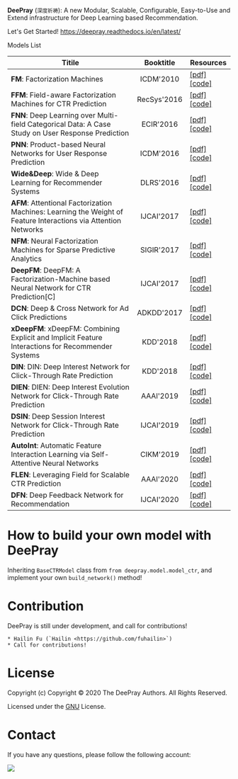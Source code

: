 **DeePray** (`深度祈祷`): A new Modular, Scalable, Configurable, Easy-to-Use and Extend infrastructure for Deep Learning based Recommendation.

Let's Get Started!
https://deepray.readthedocs.io/en/latest/

Models List

| Titile                                                       |  Booktitle  | Resources                                                    |
| ------------------------------------------------------------ | :---------: | ------------------------------------------------------------ |
| **FM**: Factorization Machines                               |  ICDM'2010  | [[pdf]](https://www.csie.ntu.edu.tw/~b97053/paper/Rendle2010FM.pdf) [[code]](https://github.com/fuhailin/DeePray/blob/master/deepray/model/model_fm.py) |
| **FFM**: Field-aware Factorization Machines for CTR Prediction | RecSys'2016 | [[pdf]](https://www.csie.ntu.edu.tw/~cjlin/papers/ffm.pdf) [[code]](https://github.com/fuhailin/DeePray/blob/master/deepray/model/model_ffm.py) |
| **FNN**: Deep Learning over Multi-field Categorical Data: A Case Study on User Response Prediction |  ECIR'2016  | [[pdf]](https://arxiv.org/abs/1601.02376)[[code]](https://github.com/fuhailin/DeePray/blob/master/deepray/model/model_fnn.py) |
| **PNN**: Product-based Neural Networks for User Response Prediction |  ICDM'2016  | [[pdf]](https://arxiv.org/abs/1611.00144)[[code]](https://github.com/fuhailin/DeePray/blob/master/deepray/model/model_pnn.py) |
| **Wide&Deep**: Wide & Deep Learning for Recommender Systems  |  DLRS'2016  | [[pdf]](https://arxiv.org/pdf/1606.07792)[[code]](https://github.com/fuhailin/DeePray/blob/master/deepray/model/model_wdl.py) |
| **AFM**: Attentional Factorization Machines: Learning the Weight of Feature Interactions via Attention Networks | IJCAI'2017  | [[pdf]](https://arxiv.org/abs/1708.04617)[[code]](https://github.com/fuhailin/DeePray/blob/master/deepray/model/model_afm.py) |
| **NFM**: Neural Factorization Machines for Sparse Predictive Analytics | SIGIR'2017  | [[pdf]](https://arxiv.org/abs/1708.05027)[[code]](https://github.com/fuhailin/DeePray/blob/master/deepray/model/model_nfm.py) |
| **DeepFM**: DeepFM: A Factorization-Machine based Neural Network for CTR Prediction[C] | IJCAI'2017  | [[pdf]](https://arxiv.org/abs/1703.04247) [[code]](https://github.com/fuhailin/DeePray/blob/master/deepray/model/model_deepfm.py) |
| **DCN**: Deep & Cross Network for Ad Click Predictions       | ADKDD'2017  | [[pdf]](https://arxiv.org/abs/1708.05123) [[code]](https://github.com/fuhailin/DeePray/blob/master/deepray/model/model_dcn.py) |
| **xDeepFM**: xDeepFM: Combining Explicit and Implicit Feature Interactions for Recommender Systems |  KDD'2018   | [[pdf]](https://arxiv.org/abs/1803.05170) [[code]](https://github.com/fuhailin/DeePray/blob/master/deepray/model/model_xdeepfm.py) |
| **DIN**: DIN: Deep Interest Network for Click-Through Rate Prediction |  KDD'2018   | [[pdf]](https://arxiv.org/abs/1706.06978) [[code]](https://github.com/fuhailin/DeePray/blob/master/deepray/model/model_dien.py) |
| **DIEN**: DIEN: Deep Interest Evolution Network for Click-Through Rate Prediction |  AAAI'2019  | [[pdf]](https://arxiv.org/abs/1809.03672) [[code]](https://github.com/fuhailin/DeePray/blob/master/deepray/model/model_dien.py) |
| **DSIN**: Deep Session Interest Network for Click-Through Rate Prediction | IJCAI'2019  | [[pdf]](https://arxiv.org/abs/1905.06482)[[code]](https://github.com/fuhailin/DeePray/blob/master/deepray/model/model_dsin.py) |
| **AutoInt**: Automatic Feature Interaction Learning via Self-Attentive Neural Networks |  CIKM'2019  | [[pdf]](https://arxiv.org/abs/1810.11921)[[code]](https://github.com/fuhailin/DeePray/blob/master/deepray/model/model_autoint.py) |
| **FLEN**: Leveraging Field for Scalable CTR Prediction       |  AAAI'2020  | [[pdf]](https://arxiv.org/pdf/1911.04690.pdf)[[code]](https://github.com/fuhailin/DeePray/blob/master/deepray/model/model_flen.py) |
| **DFN**: Deep Feedback Network for Recommendation            | IJCAI'2020  | [[pdf]]()[[code]](TODO)                                      |

# How to build your own model with DeePray

Inheriting   `BaseCTRModel` class from `from deepray.model.model_ctr`, and implement your own `build_network()` method!


# Contribution

DeePray is still under development, and call for contributions!

```
* Hailin Fu (`Hailin <https://github.com/fuhailin>`)
* Call for contributions!
```

# License

Copyright (c) Copyright © 2020 The DeePray Authors<Hailin Fu>. All Rights Reserved.

Licensed under the [GNU](LICENSE) License.

# Contact
If you have any questions, please follow the following account:

<img src="https://gitee.com/fuhailin/Object-Storage-Service/raw/master/wechat_channel.png" >